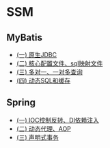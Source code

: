 # SSM

## MyBatis
- [(一) 原生JDBC](docs/框架/SSM/MyBatis笔记(一)--原生JDBC.md)
- [(二) 核心配置文件、sql映射文件](docs/框架/SSM/MyBatis笔记(二)--核心配置文件、sql映射文件.md)
- [(三) 多对一、一对多查询](docs/框架/SSM/MyBatis笔记(三)--多对一、一对多查询.md)
- [(四) 动态SQL和缓存](docs/框架/SSM/Mybatis笔记(四)--动态SQL和缓存.md)

## Spring
- [(一) IOC控制反转、DI依赖注入](docs/框架/SSM/Spring笔记(一)----IOC控制反转、DI依赖注入.md)
- [(二) 动态代理、AOP](docs/框架/SSM/Spring笔记(二)----动态代理、AOP.md)
- [(三) 声明式事务](docs/框架/SSM/Spring笔记(三)----声明式事务.md)
